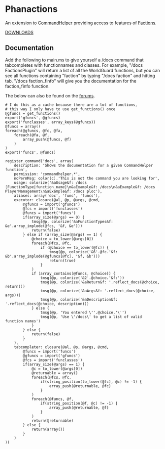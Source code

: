 Phanactions
========

An extension to [CommandHelper](https://github.com/sk89q/CommandHelper) providing access to features of
[Factions](https://github.com/drtshock/Factions).

[DOWNLOADS](https://www.dropbox.com/s/oesjpel62sqihg5/phanactions-1.0-SNAPSHOT.jar?dl=0)

## Documentation
Add the following to main.ms to give yourself a /docs command that tabcompletes with functionnames and classes.
For example, "/docs FactionsPlugin" will return a list of all the WorldGuard functions, but you can see all functions
containing "faction" by typing "/docs faction" and hitting tab. "/docs faction_finfo" will give you the documentation
for the faction_finfo function.

The below can also be found on the [forums](http://forum.enginehub.org/threads/jb_aeros-scripts.9347/#post-19243).
```
# I do this as a cache because there are a lot of functions,
# this way I only have to use get_functions() once
@gfuncs = get_functions()
export('gfuncs', @gfuncs)
export('funclasses', array_keys(@gfuncs))
@funcs = array()
foreach(@gfuncs, @fc, @fa,
    foreach(@fa, @f,
        array_push(@funcs, @f)
    )
)
export('funcs', @funcs)
 
register_command('docs', array(
    description: 'Shows the documentation for a given CommandHelper function',
    permission: 'commandhelper.*',
    noPermMsg: color(c).'This is not the command you are looking for',
    usage: colorize('&aUsage&f: /docs [FunctionType|function_name]\n&aExample&f: /docs\n&aExample&f: /docs PlayerManagement\n&aExample&f: /docs ploc'),
    aliases: array('doc', 'func', 'funcs'),
    executor: closure(@al, @p, @args, @cmd,
        @gfuncs = import('gfuncs')
        @fcs = import('funclasses')
        @funcs = import('funcs')
        if(array_size(@args) == 0) {
            tmsg(@p, colorize('&aFunctionTypes&f: &e'.array_implode(@fcs, '&f, &e')))
            return(false)
        } else if (array_size(@args) == 1) {
            @choice = to_lower(@args[0])
            foreach(@fcs, @fc,
                if (@choice == to_lower(@fc)) {
                    tmsg(@p, colorize('&6'.@fc.'&f: &b'.array_implode(@gfuncs[@fc], '&f, &b')))
                    return(true)
                }
            )
            if (array_contains(@funcs, @choice)) {
                tmsg(@p, colorize('&2'.@choice.'&f:'))
                tmsg(@p, colorize('&aReturn&f: '.reflect_docs(@choice, return)))
                tmsg(@p, colorize('&aArgs&f: '.reflect_docs(@choice, args)))
                tmsg(@p, colorize('&aDescription&f: '.reflect_docs(@choice, description)))
            } else {
                tmsg(@p, 'You entered \''.@choice.'\'')
                tmsg(@p, 'Use \'/docs\' to get a list of valid function names')
            }
        } else {
            return(false)
        }
    ),
    tabcompleter: closure(@al, @p, @args, @cmd,
        @funcs = import('funcs')
        @gfuncs = import('gfuncs')
        @fcs = import('funclasses')
        if(array_size(@args) == 1) {
            @c = to_lower(@args[0])
            @returnable = array()
            foreach(@fcs, @fc,
                if(string_position(to_lower(@fc), @c) != -1) {
                    array_push(@returnable, @fc)
                }
            )
            foreach(@funcs, @f,
                if(string_position(@f, @c) != -1) {
                    array_push(@returnable, @f)
                }
            )
            return(@returnable)
        } else {
            return(array())
        }
    )
))
```
